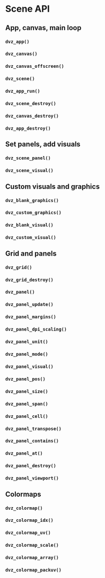 # Scene API

## App, canvas, main loop

### `dvz_app()`

### `dvz_canvas()`
### `dvz_canvas_offscreen()`

### `dvz_scene()`

### `dvz_app_run()`

### `dvz_scene_destroy()`
### `dvz_canvas_destroy()`
### `dvz_app_destroy()`



## Set panels, add visuals

### `dvz_scene_panel()`
### `dvz_scene_visual()`



## Custom visuals and graphics

### `dvz_blank_graphics()`
### `dvz_custom_graphics()`

### `dvz_blank_visual()`
### `dvz_custom_visual()`



## Grid and panels

### `dvz_grid()`
### `dvz_grid_destroy()`

### `dvz_panel()`
### `dvz_panel_update()`
### `dvz_panel_margins()`
### `dvz_panel_dpi_scaling()`
### `dvz_panel_unit()`
### `dvz_panel_mode()`
### `dvz_panel_visual()`
### `dvz_panel_pos()`
### `dvz_panel_size()`
### `dvz_panel_span()`
### `dvz_panel_cell()`
### `dvz_panel_transpose()`
### `dvz_panel_contains()`
### `dvz_panel_at()`
### `dvz_panel_destroy()`
### `dvz_panel_viewport()`



## Colormaps

### `dvz_colormap()`
### `dvz_colormap_idx()`
### `dvz_colormap_uv()`
### `dvz_colormap_scale()`
### `dvz_colormap_array()`
### `dvz_colormap_packuv()`
